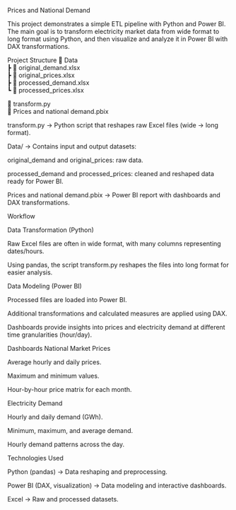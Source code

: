 Prices and National Demand

This project demonstrates a simple ETL pipeline with Python and Power BI. The main goal is to transform electricity market data from wide format to long format using Python, and then visualize and analyze it in Power BI with DAX transformations.

Project Structure
📂 Data  
 ┣ 📄 original_demand.xlsx  
 ┣ 📄 original_prices.xlsx  
 ┣ 📄 processed_demand.xlsx  
 ┗ 📄 processed_prices.xlsx  

📄 transform.py  
📄 Prices and national demand.pbix  


transform.py → Python script that reshapes raw Excel files (wide → long format).

Data/ → Contains input and output datasets:

original_demand and original_prices: raw data.

processed_demand and processed_prices: cleaned and reshaped data ready for Power BI.

Prices and national demand.pbix → Power BI report with dashboards and DAX transformations.

Workflow

Data Transformation (Python)

Raw Excel files are often in wide format, with many columns representing dates/hours.

Using pandas, the script transform.py reshapes the files into long format for easier analysis.

Data Modeling (Power BI)

Processed files are loaded into Power BI.

Additional transformations and calculated measures are applied using DAX.

Dashboards provide insights into prices and electricity demand at different time granularities (hour/day).

Dashboards
National Market Prices

Average hourly and daily prices.

Maximum and minimum values.

Hour-by-hour price matrix for each month.


Electricity Demand

Hourly and daily demand (GWh).

Minimum, maximum, and average demand.

Hourly demand patterns across the day.


Technologies Used

Python (pandas) → Data reshaping and preprocessing.

Power BI (DAX, visualization) → Data modeling and interactive dashboards.

Excel → Raw and processed datasets.
